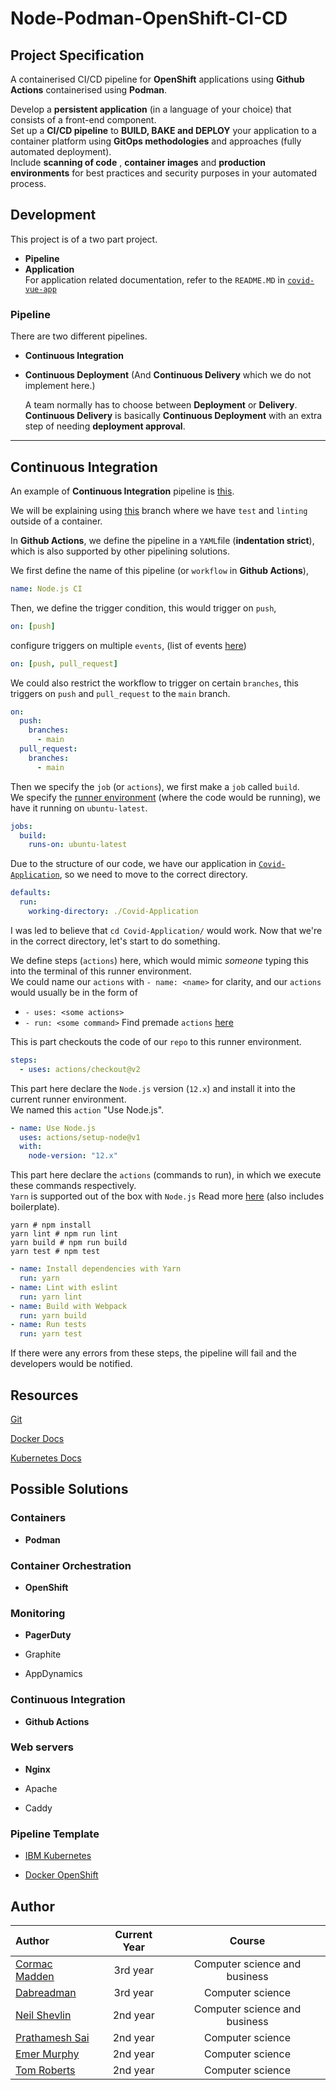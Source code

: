 # Node-Podman-OpenShift-CI-CD

## Project Specification

A containerised CI/CD pipeline for **OpenShift** applications using **Github Actions** containerised using **Podman**.

Develop a **persistent application** (in a language of your choice) that consists of a front-end component.  
Set up a **CI/CD pipeline** to **BUILD, BAKE and DEPLOY** your application to a container platform using **GitOps methodologies** and approaches (fully automated deployment).  
Include **scanning of code** , **container images** and **production environments** for best practices and security purposes in your automated process.

## Development

This project is of a two part project.

- **Pipeline**
- **Application**  
  For application related documentation, refer to the `README.MD` in [`covid-vue-app`](https://github.com/dabreadman/Node-Podman-OpenShift-CI-CD/tree/main/covid-vue-app)

### Pipeline

There are two different pipelines.

- **Continuous Integration**
- **Continuous Deployment**
  (And **Continuous Delivery** which we do not implement here.)  
  
  A team normally has to choose between **Deployment** or **Delivery**.  
  **Continuous Delivery** is basically **Continuous Deployment** with an extra step of needing **deployment approval**.

---

## Continuous Integration

An example of **Continuous Integration** pipeline is [this](https://github.com/dabreadman/Node-Podman-OpenShift-CI-CD/blob/3d502434fd4edbf433f45945ca151c0c91cd2994/.github/workflows/node.js.yml).

We will be explaining using [this](https://github.com/dabreadman/Node-Podman-OpenShift-CI-CD/tree/3d502434fd4edbf433f45945ca151c0c91cd2994) branch where we have `test` and `linting` outside of a container.

In **Github Actions**, we define the pipeline in a `YAML`file (**indentation strict**), which is also supported by other pipelining solutions.

We first define the name of this pipeline (or `workflow` in **Github Actions**),

```yaml
name: Node.js CI
```

Then, we define the trigger condition, this would trigger on `push`,

```yaml
on: [push]
```

configure triggers on multiple `events`, (list of events [here](https://docs.github.com/en/actions/reference/events-that-trigger-workflows))

```yaml
on: [push, pull_request]
```

We could also restrict the workflow to trigger on certain `branches`, this triggers on `push` and `pull_request` to the `main` branch.

```yaml
on:
  push:
    branches:
      - main
  pull_request:
    branches:
      - main
```

Then we specify the `job` (or `actions`), we first make a `job` called `build`.  
We specify the [runner environment](https://docs.github.com/en/actions/reference/workflow-syntax-for-github-actions#jobsjob_idruns-on) (where the code would be running), we have it running on `ubuntu-latest`.

```yaml
jobs:
  build:
    runs-on: ubuntu-latest
```

Due to the structure of our code, we have our application in [`Covid-Application`](https://github.com/dabreadman/Node-Podman-OpenShift-CI-CD/tree/3d502434fd4edbf433f45945ca151c0c91cd2994/Covid-Application), so we need to move to the correct directory.

```yaml
defaults:
  run:
    working-directory: ./Covid-Application
```

I was led to believe that `cd Covid-Application/` would work.
Now that we're in the correct directory, let's start to do something.

We define steps (`actions`) here, which would mimic _someone_ typing this into the terminal of this runner environment.  
We could name our `actions` with `- name: <name>` for clarity, and our `actions` would usually be in the form of

- `- uses: <some actions>`
- `- run: <some command>`
  Find premade `actions` [here](https://github.com/marketplace/actions)

This is part checkouts the code of our `repo` to this runner environment.

```yaml
steps:
  - uses: actions/checkout@v2
```

This part here declare the `Node.js` version (`12.x`) and install it into the current runner environment.  
We named this `action` "Use Node.js".

```yaml
- name: Use Node.js
  uses: actions/setup-node@v1
  with:
    node-version: "12.x"
```

This part here declare the `actions` (commands to run), in which we execute these commands respectively.  
`Yarn` is supported out of the box with `Node.js`
Read more [here](https://docs.github.com/en/actions/guides/building-and-testing-nodejs) (also includes boilerplate).

```shell
yarn # npm install
yarn lint # npm run lint
yarn build # npm run build
yarn test # npm test
```

```yaml
- name: Install dependencies with Yarn
  run: yarn
- name: Lint with eslint
  run: yarn lint
- name: Build with Webpack
  run: yarn build
- name: Run tests
  run: yarn test
```

If there were any errors from these steps, the pipeline will fail and the developers would be notified.

## Resources

[Git](https://git-scm.com/book/en/v2)

[Docker Docs](https://docs.docker.com/)

[Kubernetes Docs](https://www.docker.com/products/kubernetes)

## Possible Solutions

### Containers

- **Podman**

### Container Orchestration

- **OpenShift**

### Monitoring

- **PagerDuty**

- Graphite

- AppDynamics

### Continuous Integration

- **Github Actions**

### Web servers

- **Nginx**

- Apache

- Caddy

### Pipeline Template

- [IBM Kubernetes](https://github.com/actions/starter-workflows/blob/c59b62dee0eae1f9f368b7011cf05c2fc42cf084/ci/ibm.yml)

- [Docker OpenShift](https://github.com/actions/starter-workflows/blob/c59b62dee0eae1f9f368b7011cf05c2fc42cf084/ci/openshift.yml)

## Author

| Author                                           | Current Year |            Course             |
| :----------------------------------------------- | :----------: | :---------------------------: |
| [Cormac Madden](https://github.com/cormacmadden) |   3rd year   | Computer science and business |
| [Dabreadman](https://github.com/dabreadman)      |   3rd year   |       Computer science        |
| [Neil Shevlin](https://github.com/neilshevlin)   |   2nd year   | Computer science and business |
| [Prathamesh Sai](https://github.com/saisankp)    |   2nd year   |       Computer science        |
| [Emer Murphy](https://github.com/emer289)        |   2nd year   |       Computer science        |
| [Tom Roberts](https://github.com/tomroberts201)  |   2nd year   |       Computer science        |
